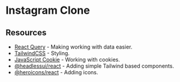 # Instagram Clone


## Resources

- [React Query](https://tanstack.com/query/v3/) - Making working with data easier.
- [TailwindCSS](https://tailwindcss.com/) - Styling.
- [JavaScript Cookie](https://github.com/js-cookie/js-cookie) - Working with cookies.
- [@headlessui/react](https://headlessui.com/) - Adding simple Tailwind based components.
- [@heroicons/react](https://heroicons.com/) - Adding icons.
